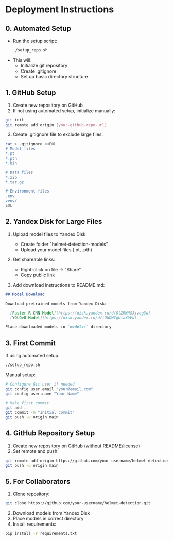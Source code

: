 # Deployment Instructions

## 0. Automated Setup
- Run the setup script:
  ```bash
  ./setup_repo.sh
  ```
- This will:
  - Initialize git repository
  - Create .gitignore
  - Set up basic directory structure

## 1. GitHub Setup

1. Create new repository on GitHub
2. If not using automated setup, initialize manually:
```bash
git init
git remote add origin [your-github-repo-url]
```

3. Create .gitignore file to exclude large files:
```bash
cat > .gitignore <<EOL
# Model files
*.pt
*.pth
*.bin

# Data files
*.zip
*.tar.gz

# Environment files
.env
venv/
EOL
```

## 2. Yandex Disk for Large Files

1. Upload model files to Yandex Disk:
   - Create folder "helmet-detection-models"
   - Upload your model files (.pt, .pth)

2. Get shareable links:
   - Right-click on file → "Share"
   - Copy public link

3. Add download instructions to README.md:
```markdown
## Model Download

Download pretrained models from Yandex Disk:

- [Faster R-CNN Model](https://disk.yandex.ru/d/OlZRWHGJjveg3w)
- [YOLOv8 Model](https://disk.yandex.ru/d/tUWDWTgUlaYbVw) 

Place downloaded models in `models/` directory
```

## 3. First Commit

If using automated setup:
```bash
./setup_repo.sh
```

Manual setup:
```bash
# Configure Git user if needed
git config user.email "your@email.com"
git config user.name "Your Name"

# Make first commit
git add .
git commit -m "Initial commit"
git push -u origin main
```

## 4. GitHub Repository Setup

1. Create new repository on GitHub (without README/license)
2. Set remote and push:
```bash
git remote add origin https://github.com/your-username/helmet-detection.git
git push -u origin main
```

## 5. For Collaborators

1. Clone repository:
```bash
git clone https://github.com/your-username/helmet-detection.git
```

2. Download models from Yandex Disk
3. Place models in correct directory
4. Install requirements:
```bash
pip install -r requirements.txt
